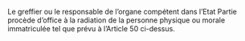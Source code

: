 Le greffier ou le responsable de l’organe compétent dans l’Etat Partie procède
d’office à la radiation de la personne physique ou morale immatriculée tel que prévu à
l’Article 50 ci-dessus.